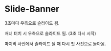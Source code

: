 # Slide-Banner

3초마다 우측으로 슬라이드 됨.

배너 터치 시 우측으로 슬라이드 됨. (3초 다시 시작)

마지막 사진에서 슬라이드 될 때 다시 첫 사진으로 돌아옴.
